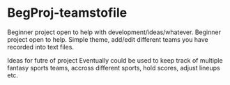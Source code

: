 # BegProj-teamstofile
Beginner project open to help with development/ideas/whatever.
Beginner project open to help.  Simple theme, add/edit different teams you have recorded into text files. 

Ideas for futre of project
Eventually could be used to keep track of multiple fantasy sports teams, accross different sports, hold scores, adjust lineups etc.
